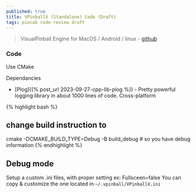 ```yaml
---
published: true
title: VPinballX (Standalone) Code (Draft)
tags: pincab code-review draft
---
```

> VisualPinball Engine for MacOS / Android / linux - [github](https://github.com/vpinball/vpinball/tree/standalone/standalone)

### Code 
Use CMake

Dependancies
- [Plog]({% post_url 2023-09-27-cpp-lib-plog %}) - Pretty powerful logging library in about 1000 lines of code. Cross-platform

{% highlight bash %}
## change build instruction to
cmake -DCMAKE_BUILD_TYPE=Debug -B build_debug # so you have debug information
{% endhighlight %}

## Debug mode

Setup a custom .ini files, with proper setting ex: Fullsceen=false
You can copy & customize the one located in `~/.vpinball/VPinballX.ini`

